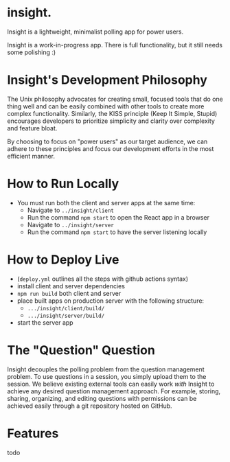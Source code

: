 # insight.

Insight is a lightweight, minimalist polling app for power users.

Insight is a work-in-progress app. There is full functionality, but it still needs some polishing :)

# Insight's Development Philosophy

The Unix philosophy advocates for creating small, focused tools that do one thing well and can be easily combined with other tools to create more complex functionality. Similarly, the KISS principle (Keep It Simple, Stupid) encourages developers to prioritize simplicity and clarity over complexity and feature bloat.

By choosing to focus on "power users" as our target audience, we can adhere to these principles and focus our development efforts in the most efficient manner.

# How to Run Locally

- You must run both the client and server apps at the same time:
  - Navigate to `../insight/client`
  - Run the command `npm start` to open the React app in a browser
  - Navigate to `../insight/server`
  - Run the command `npm start` to have the server listening locally

# How to Deploy Live

- (`deploy.yml` outlines all the steps with github actions syntax)
- install client and server dependencies
- `npm run build` both client and server
- place built apps on production server with the following structure:
  - `.../insight/client/build/`
  - `.../insight/server/build/`
- start the server app

# The "Question" Question

Insight decouples the polling problem from the question management problem. To use questions in a session, you simply upload them to the session. We believe existing external tools can easily work _with_ Insight to achieve any desired question management approach. For example, storing, sharing, organizing, and editing questions with permissions can be achieved easily through a git repository hosted on GitHub.

# Features

todo
